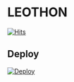 
# LEOTHON
[![Hits](https://hits.seeyoufarm.com/api/count/incr/badge.svg?url=https%3A%2F%2Fgithub.com%2FMr-confused%2Fcatpack&count_bg=%2379C83D&title_bg=%23555555&icon=&icon_color=%23E7E7E7&title=hits&edge_flat=false)](https://github.com/JMTHON/RRRD7)



## Deploy
[![Deploy](https://www.herokucdn.com/deploy/button.svg)](https://heroku.com/deploy)
## 
 
